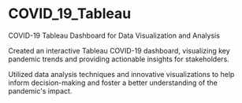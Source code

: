 # COVID_19_Tableau
COVID-19 Tableau Dashboard for Data Visualization and Analysis

Created an interactive Tableau COVID-19 dashboard, visualizing key pandemic trends and providing actionable insights for stakeholders. 

Utilized data analysis techniques and innovative visualizations to help inform decision-making and foster a better understanding of the pandemic's impact.
